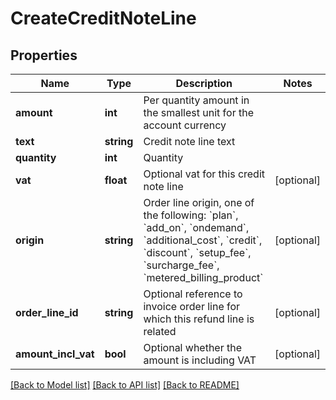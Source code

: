 # CreateCreditNoteLine

## Properties
Name | Type | Description | Notes
------------ | ------------- | ------------- | -------------
**amount** | **int** | Per quantity amount in the smallest unit for the account currency | 
**text** | **string** | Credit note line text | 
**quantity** | **int** | Quantity | 
**vat** | **float** | Optional vat for this credit note line | [optional] 
**origin** | **string** | Order line origin, one of the following: &#x60;plan&#x60;, &#x60;add_on&#x60;, &#x60;ondemand&#x60;, &#x60;additional_cost&#x60;, &#x60;credit&#x60;, &#x60;discount&#x60;, &#x60;setup_fee&#x60;, &#x60;surcharge_fee&#x60;, &#x60;metered_billing_product&#x60; | [optional] 
**order_line_id** | **string** | Optional reference to invoice order line for which this refund line is related | [optional] 
**amount_incl_vat** | **bool** | Optional whether the amount is including VAT | [optional] 

[[Back to Model list]](../../README.md#documentation-for-models) [[Back to API list]](../../README.md#documentation-for-api-endpoints) [[Back to README]](../../README.md)

